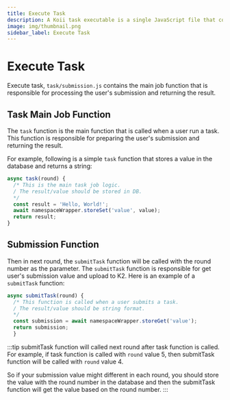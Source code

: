 ```yaml
---
title: Execute Task
description: A Koii task executable is a single JavaScript file that contains all of the functions for a Koii task to function properly.
image: img/thumbnail.png
sidebar_label: Execute Task
---
```


# Execute Task

Execute task, `task/submission.js` contains the main job function that is responsible for processing the user's submission and returning the result. 

## Task Main Job Function

The `task` function is the main function that is called when a user run a task. This function is responsible for preparing the user's submission and returning the result.

For example, following is a simple `task` function that stores a value in the database and returns a string:

```javascript
async task(round) {
  /* This is the main task job logic.
  / The result/value should be stored in DB.
  */
  const result = 'Hello, World!';
  await namespaceWrapper.storeSet('value', value);
  return result;
}
```
## Submission Function

Then in next round, the `submitTask` function will be called with the round number as the parameter. The `submitTask` function is responsible for get user's submission value and upload to K2. Here is an example of a `submitTask` function:

```javascript
async submitTask(round) {
  /* This function is called when a user submits a task.
  / The result/value should be string format.
  */
  const submission = await namespaceWrapper.storeGet('value');
  return submission;
  }
```

:::tip
submitTask function will called next round after task function is called. For example, if task function is called with `round` value 5, then submitTask function will be called with `round` value 4. 

So if your submission value might different in each round, you should store the value with the round number in the database and then the submitTask function will get the value based on the round number.
:::